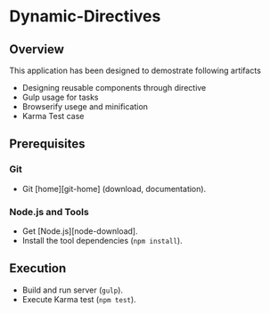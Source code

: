 # Dynamic-Directives


## Overview

This application has been designed to demostrate following artifacts
- Designing reusable components through directive
- Gulp usage for tasks
- Browserify usege and minification
- Karma Test case

## Prerequisites

### Git

- Git [home][git-home] (download, documentation).

### Node.js and Tools

- Get [Node.js][node-download].
- Install the tool dependencies (`npm install`).


## Execution
- Build and run server (`gulp`).
- Execute Karma test (`npm test`).

